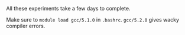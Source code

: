 All these experiments take a few days to complete.

Make sure to `module load gcc/5.1.0` in `.bashrc`.  `gcc/5.2.0` gives wacky compiler errors.

